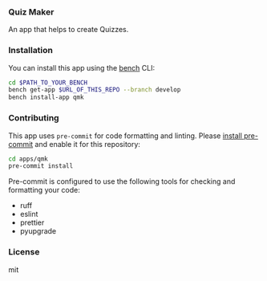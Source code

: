 ### Quiz Maker

An app that helps to create Quizzes.

### Installation

You can install this app using the [bench](https://github.com/frappe/bench) CLI:

```bash
cd $PATH_TO_YOUR_BENCH
bench get-app $URL_OF_THIS_REPO --branch develop
bench install-app qmk
```

### Contributing

This app uses `pre-commit` for code formatting and linting. Please [install pre-commit](https://pre-commit.com/#installation) and enable it for this repository:

```bash
cd apps/qmk
pre-commit install
```

Pre-commit is configured to use the following tools for checking and formatting your code:

- ruff
- eslint
- prettier
- pyupgrade

### License

mit
